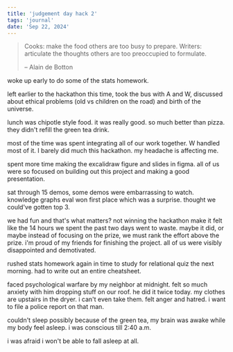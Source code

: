 ```yaml
---
title: 'judgement day hack 2'
tags: 'journal'
date: 'Sep 22, 2024'
---
```


> Cooks: make the food others are too busy to prepare.
> Writers: articulate the thoughts others are too preoccupied to formulate.
>
> – Alain de Botton

woke up early to do some of the stats homework.

left earlier to the hackathon this time, took the bus with A and W, discussed about ethical problems (old vs children on the road) and birth of the universe.

lunch was chipotle style food. it was really good. so much better than pizza. they didn't refill the green tea drink.

most of the time was spent integrating all of our work together. W handled most of it. I barely did much this hackathon. my headache is affecting me.

spent more time making the excalidraw figure and slides in figma. all of us were so focused on building out this project and making a good presentation.

sat through 15 demos, some demos were embarrassing to watch. knowledge graphs eval won first place which was a surprise. thought we could've gotten top 3.

we had fun and that's what matters? not winning the hackathon make it felt like the 14 hours we spent the past two days went to waste. maybe it did, or maybe instead of focusing on the prize, we must rank the effort above the prize. i'm proud of my friends for finishing the project. all of us were visibly disappointed and demotivated.

rushed stats homework again in time to study for relational quiz the next morning. had to write out an entire cheatsheet.

faced psychological warfare by my neighbor at midnight. felt so much anxiety with him dropping stuff on our roof. he did it twice today. my clothes are upstairs in the dryer. i can't even take them. felt anger and hatred. i want to file a police report on that man.

couldn't sleep possibly because of the green tea, my brain was awake while my body feel asleep. i was conscious till 2:40 a.m.

i was afraid i won't be able to fall asleep at all.
